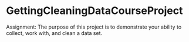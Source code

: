 # GettingCleaningDataCourseProject
Assignment: The purpose of this project is to demonstrate your ability to collect, work with, and clean a data set.
